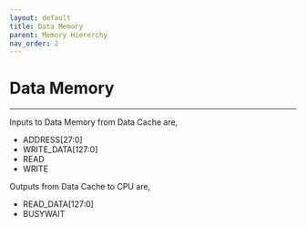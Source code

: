 ```yaml
---
layout: default
title: Data Memory
parent: Memory Hiererchy
nav_order: 2
---
```


# Data Memory

---

Inputs‌ ‌to‌ ‌Data‌ ‌Memory‌ ‌from‌ ‌Data‌ ‌Cache‌ ‌are,‌ ‌

- ADDRESS[27:0]‌ ‌
- WRITE_DATA[127:0]‌ ‌
- READ‌ ‌
- WRITE‌ ‌
  ‌

Outputs‌ ‌from‌ ‌Data‌ ‌Cache‌ ‌to‌ ‌CPU‌ ‌are,‌ ‌

- READ_DATA[127:0]‌ ‌
- BUSYWAIT‌ ‌
